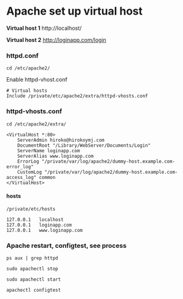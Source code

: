 # Apache set up virtual host

**Virtual host 1**
http://localhost/

**Virtual host 2**
http://loginapp.com/login

### httpd.conf

```text
cd /etc/apache2/
```

Enable httpd-vhost.conf

```text
# Virtual hosts
Include /private/etc/apache2/extra/httpd-vhosts.conf
```

### httpd-vhosts.conf

```text
cd /etc/apache2/extra/
```

```text
<VirtualHost *:80>
    ServerAdmin hiroko@hirokoymj.com
    DocumentRoot "/Library/WebServer/Documents/Login"
    ServerName loginapp.com
    ServerAlias www.loginapp.com
    ErrorLog "/private/var/log/apache2/dummy-host.example.com-error_log"
    CustomLog "/private/var/log/apache2/dummy-host.example.com-access_log" common
</VirtualHost>
```

#### hosts
```text
/private/etc/hosts
```

```text
127.0.0.1	localhost
127.0.0.1	loginapp.com
127.0.0.1	www.loginapp.com
```

### Apache restart, configtest, see process

```text
ps aux | grep httpd
```

```text
sudo apachectl stop
```

```text
sudo apachectl start
```

```text
apachectl configtest
```

